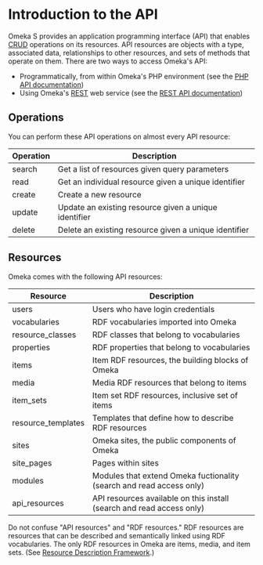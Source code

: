 # Introduction to the API

Omeka S provides an application programming interface (API) that enables [CRUD](https://en.wikipedia.org/wiki/Create,_read,_update_and_delete)
operations on its resources. API resources are objects with a type, associated data,
relationships to other resources, and sets of methods that operate on them. There
are two ways to access Omeka's API:

- Programmatically, from within Omeka's PHP environment (see the [PHP API documentation](php_api.md))
- Using Omeka's [REST](https://en.wikipedia.org/wiki/Representational_state_transfer) web service (see the [REST API documentation](rest_api.md))

## Operations

You can perform these API operations on almost every API resource:

| Operation | Description |
| --- | --- |
| search | Get a list of resources given query parameters |
| read | Get an individual resource given a unique identifier |
| create | Create a new resource |
| update | Update an existing resource given a unique identifier |
| delete | Delete an existing resource given a unique identifier |

## Resources

Omeka comes with the following API resources:

| Resource | Description |
| --- | --- |
| users | Users who have login credentials |
| vocabularies | RDF vocabularies imported into Omeka |
| resource_classes | RDF classes that belong to vocabularies |
| properties | RDF properties that belong to vocabularies |
| items | Item RDF resources, the building blocks of Omeka |
| media | Media RDF resources that belong to items |
| item_sets | Item set RDF resources, inclusive set of items |
| resource_templates | Templates that define how to describe RDF resources |
| sites | Omeka sites, the public components of Omeka |
| site_pages | Pages within sites |
| modules | Modules that extend Omeka fuctionality (search and read access only) |
| api_resources | API resources available on this install (search and read access only) |

Do not confuse "API resources" and "RDF resources." RDF resources are resources
that can be described and semantically linked using RDF vocabularies. The only RDF
resources in Omeka are items, media, and item sets. (See [Resource Description Framework](https://en.wikipedia.org/wiki/Resource_Description_Framework).)
